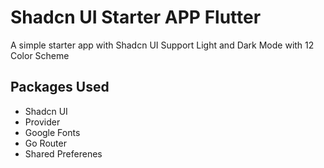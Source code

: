 # Shadcn UI Starter APP Flutter

A simple starter app with Shadcn UI
Support Light and Dark Mode with 12 Color Scheme

## Packages Used

- Shadcn UI
- Provider
- Google Fonts
- Go Router
- Shared Preferenes

